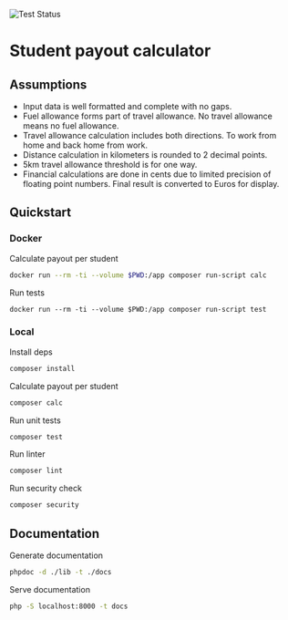 ![Test Status](https://github.com/charlesmulder/student-payout-calculator/actions/workflows/ci.yml/badge.svg)

# Student payout calculator

## Assumptions

- Input data is well formatted and complete with no gaps. 
- Fuel allowance forms part of travel allowance. No travel allowance means no fuel allowance.  
- Travel allowance calculation includes both directions. To work from home and back home from work. 
- Distance calculation in kilometers is rounded to 2 decimal points.
- 5km travel allowance threshold is for one way.
- Financial calculations are done in cents due to limited precision of floating point numbers. Final result is converted to Euros for display.

## Quickstart

### Docker

Calculate payout per student

```sh
docker run --rm -ti --volume $PWD:/app composer run-script calc
```

Run tests

```
docker run --rm -ti --volume $PWD:/app composer run-script test
```

### Local

Install deps

```sh
composer install
```

Calculate payout per student

```sh
composer calc
```

Run unit tests

```sh
composer test
```

Run linter

```sh
composer lint
```

Run security check

```sh
composer security
```

## Documentation

Generate documentation

```sh
phpdoc -d ./lib -t ./docs
```

Serve documentation

```sh
php -S localhost:8000 -t docs
```

